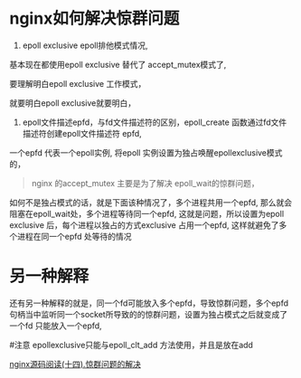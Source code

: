 # nginx如何解决惊群问题
1. epoll exclusive epoll排他模式情况, 

基本现在都使用epoll exclusive 替代了 accept\_mutex模式了,

要理解明白epoll exclusive 工作模式， 

就要明白epoll exclusive就要明白，
1. epoll文件描述epfd，与fd文件描述符的区别，epoll\_create 函数通过fd文件描述符创建epoll文件描述符 epfd,  
 

一个epfd 代表一个epoll实例,  将epoll 实例设置为独占唤醒epollexclusive模式的，

>nginx 的accept\_mutex 主要是为了解决 epoll\_wait的惊群问题，

如何不是独占模式的话，就是下面该种情况了，多个进程共用一个epfd, 那么就会阻塞在epoll\_wait处，多个进程等待同一个epfd, 这就是问题，所以设置为epoll exclusive 后，每个进程以独占的方式exclusive 占用一个epfd, 这样就避免了多个进程在同一个epfd 处等待的情况



# 另一种解释

还有另一种解释的就是，同一个fd可能放入多个epfd，导致惊群问题，多个epfd句柄当中监听同一个socket所导致的的惊群问题，设置为独占模式之后就变成了 一个fd 只能放入一个epfd,


#注意
epollexclusive只能与epoll_clt_add 方法使用，并且是放在add 



[nginx源码阅读(十四).惊群问题的解决](https://blog.csdn.net/move_now/article/details/78509211)

 
